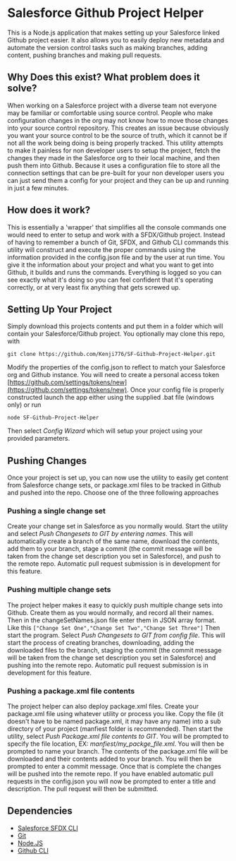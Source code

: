 # Salesforce Github Project Helper

This is a Node.js application that makes setting up your Salesforce linked Github project easier. It also allows you to easily deploy new metadata and automate the version control tasks such as making branches, adding content, pushing branches and making pull requests.

## Why Does this exist? What problem does it solve?

When working on a Salesforce project with a diverse team not everyone may be familiar or comfortable using source control. People who make configuration changes in the org may not know how to move those changes into your source control repository. This creates an issue because obviously you want your source control to be the source of truth, which it cannot be if not all the work being doing is being properly tracked. This utility attempts to make it painless for non developer users to setup the project, fetch the changes they made in the Salesforce org to their local machine, and then push them into Github. Because it uses a configuration file to store all the connection settings that can be pre-built for your non developer users you can just send them a config for your project and they can be up and running in just a few minutes.

## How does it work?

This is essentially a 'wrapper' that simplifies all the console commands one would need to enter to setup and work with a SFDX/Github project. Instead of having to remember a bunch of Git, SFDX, and Github CLI commands this utility will construct and execute the proper commands using the information provided in the config.json file and by the user at run time. You give it the information about your project and what you want to get into Github, it builds and runs the commands. Everything is logged so you can see exactly what it's doing so you can feel confident that it's operating correctly, or at very least fix anything that gets screwed up.

## Setting Up Your Project

Simply download this projects contents and put them in a folder which will contain your Salesforce/Github project. You optionally may clone this repo, with

`git clone https://github.com/Kenji776/SF-Github-Project-Helper.git`
 
Modify the properties of the config.json to reflect to match your Salesforce org and Github instance. You will need to create a personal access token [https://github.com/settings/tokens/new](https://github.com/settings/tokens/new). Once your config file is properly constructed launch the app either using the supplied .bat file (windows only) or run

`node SF-Github-Project-Helper`

Then select *Config Wizard* which will setup your project using your provided parameters.

## Pushing Changes

Once your project is set up, you can now use the utility to easily get content from Salesforce change sets, or package.xml files to be tracked in Github and pushed into the repo. Choose one of the three following approaches

### Pushing a single change set

Create your change set in Salesforce as you normally would. Start the utility and select *Push Changesets to GIT by entering names*. This will automatically create a branch of the same name, download the contents, add them to your branch, stage a commit (the commit message will be taken from the change set description you set in Salesforce), and push to the remote repo. Automatic pull request submission is in development for this feature.

### Pushing multiple change sets

The project helper makes it easy to quickly push multiple change sets into Github. Create them as you would normally, and record all their names. Then in the changeSetNames.json file enter them in JSON array format. Like this
`["Change Set One","Change Set Two","Change Set Three"]`
Then start the program. Select *Push Changesets to GIT from config file*. This will start the process of creating branches, downloading, adding the downloaded files to the branch, staging the commit (the commit message will be taken from the change set description you set in Salesforce) and pushing into the remote repo. Automatic pull request submission is in development for this feature.

### Pushing a package.xml file contents

The project helper can also deploy package.xml files. Create your package.xml file using whatever utility or process you like. Copy the file (it doesn't have to be named package.xml, it may have any name) into a sub directory of your project (manfiest folder is recommended). Then start the utility, select *Push Package.xml file contents to GIT*. You will be prompted to specify the file location, EX: *manfiest/my_packge_file.xml*. You will then be prompted to name your branch. The contents of the package.xml file will be downloaded and their contents added to your branch. You will then be prompted to enter a commit message. Once that is complete the changes will be pushed into the remote repo. If you have enabled automatic pull requests in the config.json you will now be prompted to enter a title and description. The pull request will then be submitted.

## Dependencies

- [Salesforce SFDX CLI](https://developer.salesforce.com/tools/sfdxcli)
- [Git](https://git-scm.com/downloads)
- [Node.JS](https://nodejs.org/en/)
- [Github CLI](https://cli.github.com/)



